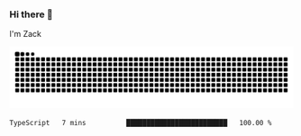 ### Hi there 👋
I'm Zack

![](https://raw.githubusercontent.com/z4cki/z4cki/refs/heads/output/github-contribution-grid-snake.svg)
<!--START_SECTION:waka-->

```txt
TypeScript   7 mins          █████████████████████████   100.00 %
```

<!--END_SECTION:waka-->
